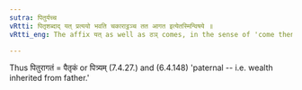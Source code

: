 ```yaml
---
sutra: पितुर्यच्च
vRtti: पितृशब्दाद् यत् प्रत्ययो भवति चकाराट्ठञ्च तत आगत इत्येतस्मिन्विषये ॥
vRtti_eng: The affix यत् as well as ठञ् comes, in the sense of 'come thence,' after the word '_pitri_.'

---
```

Thus पितुरागतं = पैतृकं or पित्र्यम् (7.4.27.) and (6.4.148)  'paternal -- i.e. wealth inherited from father.'